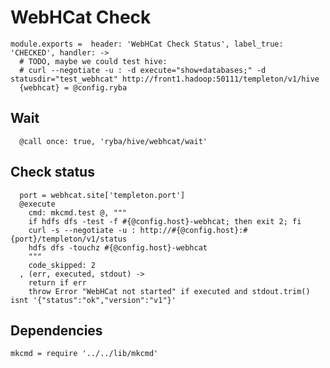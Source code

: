 
# WebHCat Check

    module.exports =  header: 'WebHCat Check Status', label_true: 'CHECKED', handler: ->
      # TODO, maybe we could test hive:
      # curl --negotiate -u : -d execute="show+databases;" -d statusdir="test_webhcat" http://front1.hadoop:50111/templeton/v1/hive
      {webhcat} = @config.ryba

## Wait
      
      @call once: true, 'ryba/hive/webhcat/wait'

## Check status

      port = webhcat.site['templeton.port']
      @execute
        cmd: mkcmd.test @, """
        if hdfs dfs -test -f #{@config.host}-webhcat; then exit 2; fi
        curl -s --negotiate -u : http://#{@config.host}:#{port}/templeton/v1/status
        hdfs dfs -touchz #{@config.host}-webhcat
        """
        code_skipped: 2
      , (err, executed, stdout) ->
        return if err
        throw Error "WebHCat not started" if executed and stdout.trim() isnt '{"status":"ok","version":"v1"}'

## Dependencies

    mkcmd = require '../../lib/mkcmd'
